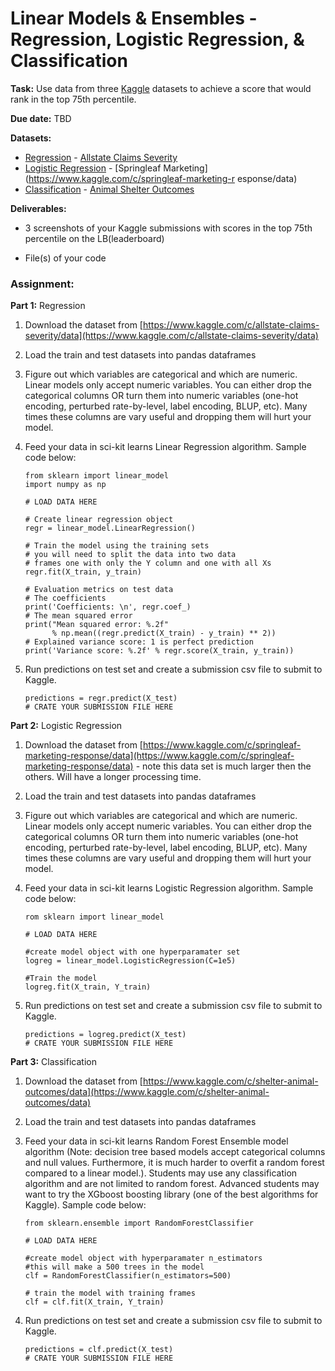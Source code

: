 <h1>Linear Models & Ensembles - Regression, Logistic Regression, & Classification</h1>

<b>Task:</b> Use data from three [Kaggle](https://www.kaggle.com) datasets to achieve a score that would rank in the top 75th percentile.

<b>Due date:</b> TBD

<b>Datasets:</b>
  - [Regression](https://en.wikipedia.org/wiki/Regression_analysis) - [Allstate Claims Severity]( https://www.kaggle.com/c/allstate-claims-severity/data)
  - [Logistic Regression](https://en.wikipedia.org/wiki/Logistic_regression) - [Springleaf Marketing](https://www.kaggle.com/c/springleaf-marketing-r    esponse/data)
  - [Classification](https://en.wikipedia.org/wiki/Statistical_classification) - [Animal Shelter Outcomes](https://www.kaggle.com/c/shelter-animal-outcomes/data)


<b>Deliverables:</b>
  - 3 screenshots of your Kaggle submissions with scores in the top 75th percentile on the LB(leaderboard)

  - File(s) of your code


<h3><b>Assignment:</b></h3>

<b>Part 1:</b> Regression

1. Download the dataset from [https://www.kaggle.com/c/allstate-claims-severity/data](https://www.kaggle.com/c/allstate-claims-severity/data)

2. Load the train and test datasets into pandas dataframes

3. Figure out which variables are categorical and which are numeric. Linear models only accept numeric variables. You can either drop the categorical columns OR turn them into numeric variables (one-hot encoding, perturbed rate-by-level, label encoding, BLUP, etc). Many times these columns are vary useful and dropping them will hurt your model.

4. Feed your data in sci-kit learns Linear Regression algorithm. Sample code below:
    ```
    from sklearn import linear_model
    import numpy as np

    # LOAD DATA HERE

    # Create linear regression object
    regr = linear_model.LinearRegression()

    # Train the model using the training sets
    # you will need to split the data into two data
    # frames one with only the Y column and one with all Xs
    regr.fit(X_train, y_train)

    # Evaluation metrics on test data
    # The coefficients
    print('Coefficients: \n', regr.coef_)
    # The mean squared error
    print("Mean squared error: %.2f"
          % np.mean((regr.predict(X_train) - y_train) ** 2))
    # Explained variance score: 1 is perfect prediction
    print('Variance score: %.2f' % regr.score(X_train, y_train))
    ```

5. Run predictions on test set and create a submission csv file to submit to Kaggle.

    ```
    predictions = regr.predict(X_test)
    # CRATE YOUR SUBMISSION FILE HERE
    ```

<b>Part 2:</b> Logistic Regression

1. Download the dataset from [https://www.kaggle.com/c/springleaf-marketing-response/data](https://www.kaggle.com/c/springleaf-marketing-response/data) - note this data set is much larger then the others. Will have a longer processing time.
2. Load the train and test datasets into pandas dataframes

3. Figure out which variables are categorical and which are numeric. Linear models only accept numeric variables. You can either drop the categorical columns OR turn them into numeric variables (one-hot encoding, perturbed rate-by-level, label encoding, BLUP, etc). Many times these columns are vary useful and dropping them will hurt your model.

4. Feed your data in sci-kit learns Logistic Regression algorithm. Sample code below:

    ```
    rom sklearn import linear_model

    # LOAD DATA HERE

    #create model object with one hyperparamater set
    logreg = linear_model.LogisticRegression(C=1e5)

    #Train the model
    logreg.fit(X_train, Y_train)
    ```
5. Run predictions on test set and create a submission csv file to submit to Kaggle.

    ```
    predictions = logreg.predict(X_test)
    # CRATE YOUR SUBMISSION FILE HERE
    ```

<b>Part 3:</b> Classification

1. Download the dataset from [https://www.kaggle.com/c/shelter-animal-outcomes/data](https://www.kaggle.com/c/shelter-animal-outcomes/data)
2. Load the train and test datasets into pandas dataframes
3. Feed your data in sci-kit learns Random Forest Ensemble model algorithm (Note: decision tree based models accept categorical columns and null values. Furthermore, it is much harder to overfit a random forest compared to a linear model.). Students may use any classification algorithm and are not limited to random forest. Advanced students may want to try the XGboost boosting library (one of the best algorithms for Kaggle). Sample code below:
    ```
    from sklearn.ensemble import RandomForestClassifier

    # LOAD DATA HERE

    #create model object with hyperparamater n_estimators
    #this will make a 500 trees in the model
    clf = RandomForestClassifier(n_estimators=500)

    # train the model with training frames
    clf = clf.fit(X_train, Y_train)
    ```
4. Run predictions on test set and create a submission csv file to submit to Kaggle.

      ```
      predictions = clf.predict(X_test)
      # CRATE YOUR SUBMISSION FILE HERE
      ```
